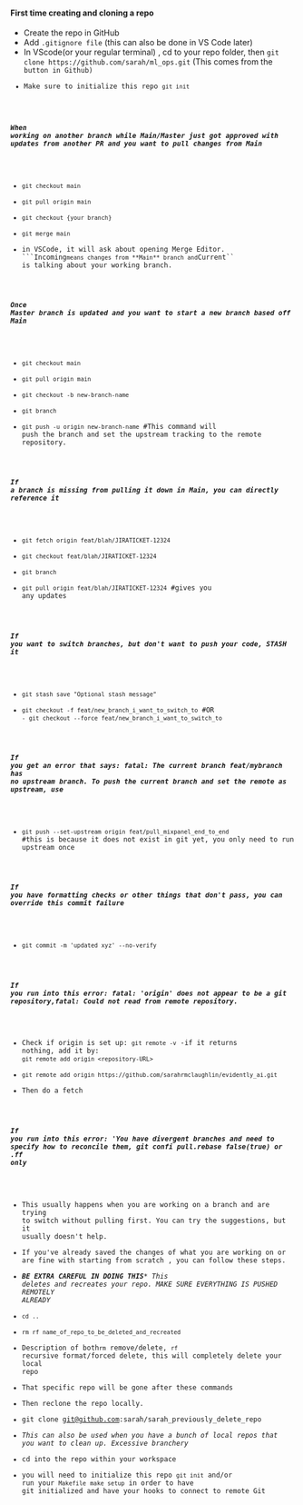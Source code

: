 #### First time creating and cloning a repo
- Create the repo in GitHub
- Add ``.gitignore file`` (this can also be done in VS Code later)
- In VScode(or your regular terminal) , cd to your repo folder, then ```git clone https://github.com/sarah/ml_ops.git``` (This comes from the <CODE> button in Github)
- Make sure to initialize this repo ```git init```

##### When working on another branch while Main/Master just got approved with updates from another PR and you want to pull changes from Main
- ```git checkout main```
- ```git pull origin main```
- ```git checkout {your branch}```
- ```git merge main```
- in VSCode, it will ask about opening Merge Editor. ```Incoming`` means changes from **Main** branch and ``Current`` is talking about your working branch.

##### Once Master branch is updated and you want to start a new branch based off Main
- ```git checkout main```
- ```git pull origin main```
- ```git checkout -b new-branch-name```
- ```git branch ```
- ```git push -u origin new-branch-name``` #This command will push the branch and set the upstream tracking to the remote repository.

##### If a branch is missing from pulling it down in Main, you can directly reference it
- ```git fetch origin feat/blah/JIRATICKET-12324```
- ```git checkout feat/blah/JIRATICKET-12324```
- ```git branch```
- ```git pull origin feat/blah/JIRATICKET-12324``` #gives you any updates

##### If you want to switch branches, but don't want to push your code, STASH it
- ```git stash save "Optional stash message"```
- ```git checkout -f feat/new_branch_i_want_to_switch_to``` #OR  ```- git checkout --force feat/new_branch_i_want_to_switch_to```

##### If you get an error that says: fatal: The current branch feat/mybranch has no upstream branch. To push the current branch and set the remote as upstream, use
- ```git push --set-upstream origin feat/pull_mixpanel_end_to_end``` #this is because it does not exist in git yet, you only need to run upstream once

##### If you have formatting checks or other things that don't pass, you can override this commit failure
- ```git commit -m 'updated xyz' --no-verify```

##### If you run into this error: fatal: 'origin' does not appear to be a git repository,fatal: Could not read from remote repository.
- Check if origin is set up: ```git remote -v``` -if it returns nothing, add it by: ```git remote add origin <repository-URL>```
- ```git remote add origin https://github.com/sarahrmclaughlin/evidently_ai.git```
- Then do a fetch

##### If you run into this error: 'You have divergent branches and need to specify how to reconcile them, git confi pull.rebase false(true) or .ff only
- This usually happens when you are working on a branch and are trying to switch without pulling first. You can try the suggestions, but it usually doesn't help.
- If you've already saved the changes of what you are working on or are fine with starting from scratch , you can follow these steps.
- ***BE EXTRA CAREFUL IN DOING THIS**** *This deletes and recreates your repo. MAKE SURE EVERYTHING IS PUSHED REMOTELY ALREADY*
- ```cd ..```
- ```rm rf name_of_repo_to_be_deleted_and_recreated```
- Description of both```rm``` remove/delete, ```rf``` recursive format/forced delete, this will completely delete your local repo
- That specific repo will be gone after these commands
- Then reclone the repo locally.
- git clone git@github.com:sarah/sarah_previously_delete_repo
- *This can also be used when you have a bunch of local repos that you want to clean up. Excessive branchery*
- cd into the repo within your workspace
- you will need to initialize this repo ```git init``` and/or run your `Makefile` ```make setup``` in order to have git initialized and have your hooks to connect to remote Git
  
